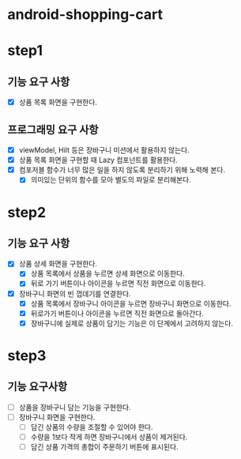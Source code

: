 # android-shopping-cart

# step1

## 기능 요구 사항
- [x] 상품 목록 화면을 구현한다.

## 프로그래밍 요구 사항
- [x] viewModel, Hilt 등은 장바구니 미션에서 활용하지 않는다.
- [x] 상품 목록 화면을 구현할 때 Lazy 컴포넌트를 활용한다.
- [x] 컴포저블 함수가 너무 많은 일을 하지 않도록 분리하기 위해 노력해 본다.
  - [x] 의미있는 단위의 함수를 모아 별도의 파일로 분리해본다.

# step2

## 기능 요구 사항
- [x] 상품 상세 화면을 구현한다.
  - [x] 상품 목록에서 상품을 누르면 상세 화면으로 이동한다.
  - [x] 뒤로 가기 버튼이나 아이콘을 누르면 직전 화면으로 이동한다.
- [x] 장바구니 화면의 빈 껍데기를 연결한다.
  - [x] 상품 목록에서 장바구니 아이콘을 누르면 장바구니 화면으로 이동한다.
  - [x] 뒤로가기 버튼이나 아이콘을 누르면 직전 화면으로 돌아간다.
  - [x] 장바구니에 실제로 상품이 담기는 기능은 이 단계에서 고려하지 않는다.
  
# step3

## 기능 요구사항
- [ ] 상품을 장바구니 담는 기능을 구현한다.
- [ ] 장바구니 화면을 구현한다.
  - [ ] 담긴 상품의 수량을 조절할 수 있어야 한다.
  - [ ] 수량을 1보다 작게 하면 장바구니에서 상품이 제거된다.
  - [ ] 담긴 상품 가격의 총합이 주문하기 버튼에 표시된다.